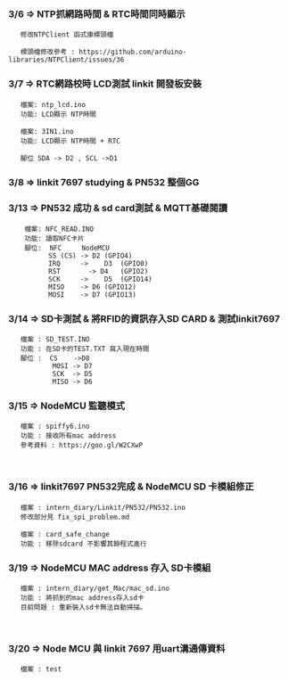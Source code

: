 
### 3/6 => NTP抓網路時間 & RTC時間同時顯示
       修改NTPClient 函式庫標頭檔

       標頭檔修改參考 : https://github.com/arduino-libraries/NTPClient/issues/36

### 3/7 => RTC網路校時 LCD測試 linkit 開發板安裝

       檔案: ntp_lcd.ino
       功能: LCD顯示 NTP時間
       
       檔案: 3IN1.ino
       功能: LCD顯示 NTP時間 + RTC
       
       腳位 SDA -> D2 , SCL ->D1

### 3/8 => linkit 7697 studying & PN532 整個GG 

### 3/13 => PN532 成功 & sd card測試 & MQTT基礎閱讀
                   
        檔案: NFC_READ.INO
        功能: 讀取NFC卡片
        腳位:  NFC	 NodeMCU
              SS (CS) -> D2	(GPIO4) 
              IRQ     ->	D3	(GPIO0)
              RST	    -> D4	(GPIO2) 
              SCK     ->	D5	(GPIO14)
              MISO    -> D6	(GPIO12)
              MOSI    -> D7	(GPIO13)
              

### 3/14 => SD卡測試 & 將RFID的資訊存入SD CARD & 測試linkit7697

       檔案 : SD_TEST.INO
       功能 : 在SD卡的TEST.TXT 寫入現在時間
       腳位 :  CS    ->D8
               MOSI -> D7
               SCK  -> D5
               MISO -> D6
       
### 3/15 => NodeMCU 監聽模式

       檔案 : spiffy6.ino
       功能 : 接收所有mac address
       參考資料 : https://goo.gl/W2CXwP
        
### 3/16 => linkit7697 PN532完成 & NodeMCU SD 卡模組修正
       
       檔案 : intern_diary/Linkit/PN532/PN532.ino
       修改部分見 fix_spi_problem.md
       
       檔案 : card_safe_change
       功能 : 移除sdcard 不影響其餘程式進行
       

### 3/19 => NodeMCU MAC address 存入 SD卡模組

       檔案 : intern_diary/get_Mac/mac_sd.ino
       功能 : 將抓到的mac address存入sd卡
       目前問題 : 重新裝入sd卡無法自動掃描。
       

### 3/20 => Node MCU 與 linkit 7697 用uart溝通傳資料

       檔案 : test
       
       
